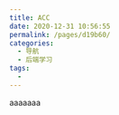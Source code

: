 ```yaml
---
title: ACC
date: 2020-12-31 10:56:55
permalink: /pages/d19b60/
categories:
  - 导航
  - 后端学习
tags:
  - 
---
```

aaaaaaa